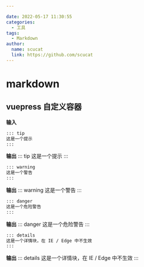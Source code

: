 ```yaml
---

date: 2022-05-17 11:30:55
categories: 
  - 工具 
tags: 
  - Markdown
author: 
  name: scucat
  link: https://github.com/scucat
---
```


# markdown

## vuepress 自定义容器

**输入**
<CodeGroup>
  <CodeGroupItem title="tip">

```md
::: tip
这是一个提示
:::
```
**输出**
::: tip
这是一个提示
:::
  </CodeGroupItem>
  <CodeGroupItem title="warning">

```md
::: warning
这是一个警告
:::
```
**输出**
::: warning
这是一个警告
:::
  </CodeGroupItem>
  <CodeGroupItem title="danger">

```md
::: danger
这是一个危险警告
:::
```
**输出**
::: danger
这是一个危险警告
:::
  </CodeGroupItem>
  <CodeGroupItem title="details">

```md
::: details
这是一个详情块，在 IE / Edge 中不生效
:::
```
**输出**
::: details
这是一个详情块，在 IE / Edge 中不生效
:::
  </CodeGroupItem>
</CodeGroup>